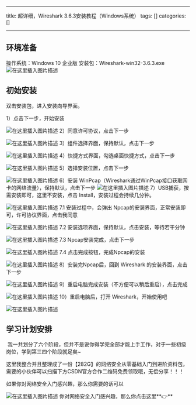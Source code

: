 
--- 
title:  超详细，Wireshark 3.6.3安装教程（Windows系统） 
tags: []
categories: [] 

---
## 环境准备

操作系统：Windows 10 企业版 安装包：Wireshark-win32-3.6.3.exe <img src="https://img-blog.csdnimg.cn/140d12fd938f46508756fdca69d8e7b7.png#" alt="在这里插入图片描述">

## 初始安装

双击安装包，进入安装向导界面。

1）点击下一步，开始安装

<img src="https://img-blog.csdnimg.cn/62a0294df5d1450ba80556d9ae569c19.png?x-oss-process=image/watermark,type_d3F5LXplbmhlaQ,shadow_50,text_Q1NETiBA5aOr5Yir5LiJ5peld3l4,size_14,color_FFFFFF,t_70,g_se,x_16#pic_center" alt="在这里插入图片描述"> 2）同意许可协议，点击下一步

<img src="https://img-blog.csdnimg.cn/393cf67d596f4600b6c09403f981c6cb.png?x-oss-process=image/watermark,type_d3F5LXplbmhlaQ,shadow_50,text_Q1NETiBA5aOr5Yir5LiJ5peld3l4,size_14,color_FFFFFF,t_70,g_se,x_16#pic_center" alt="在这里插入图片描述"> 3）组件选择界面，保持默认，点击下一步

<img src="https://img-blog.csdnimg.cn/e4c754a724804500828834acba272e24.png?x-oss-process=image/watermark,type_d3F5LXplbmhlaQ,shadow_50,text_Q1NETiBA5aOr5Yir5LiJ5peld3l4,size_14,color_FFFFFF,t_70,g_se,x_16#pic_center" alt="在这里插入图片描述"> 4）快捷方式界面，勾选桌面快捷方式，点击下一步

<img src="https://img-blog.csdnimg.cn/11fd7e93ac354e54af87cde2b7559247.png?x-oss-process=image/watermark,type_d3F5LXplbmhlaQ,shadow_50,text_Q1NETiBA5aOr5Yir5LiJ5peld3l4,size_14,color_FFFFFF,t_70,g_se,x_16#pic_center" alt="在这里插入图片描述"> 5）选择安装位置，点击下一步

<img src="https://img-blog.csdnimg.cn/03c7ef44280d4323892b6c5cfb394440.png?x-oss-process=image/watermark,type_d3F5LXplbmhlaQ,shadow_50,text_Q1NETiBA5aOr5Yir5LiJ5peld3l4,size_14,color_FFFFFF,t_70,g_se,x_16#pic_center" alt="在这里插入图片描述"> 6）安装 WinPcap（Wireshark通过WinPcap接口获取网卡的网络流量），保持默认，点击下一步 <img src="https://img-blog.csdnimg.cn/f97bfde8241e4758bf44b6495516dfa1.png?x-oss-process=image/watermark,type_d3F5LXplbmhlaQ,shadow_50,text_Q1NETiBA5aOr5Yir5LiJ5peld3l4,size_14,color_FFFFFF,t_70,g_se,x_16#pic_center" alt="在这里插入图片描述"> 7）USB捕获，按需安装即可，这里不安装，点击 Install，安装过程会持续几分钟。

<img src="https://img-blog.csdnimg.cn/8547383d86ce4523acf4e19b50e1af66.png?x-oss-process=image/watermark,type_d3F5LXplbmhlaQ,shadow_50,text_Q1NETiBA5aOr5Yir5LiJ5peld3l4,size_14,color_FFFFFF,t_70,g_se,x_16#pic_center" alt="在这里插入图片描述"> 7.1 安装过程中，会弹出 Npcap的安装界面，正常安装即可，许可协议界面，点击我同意

<img src="https://img-blog.csdnimg.cn/69361570b03c4adeaa0e99e922d8ea12.png?x-oss-process=image/watermark,type_d3F5LXplbmhlaQ,shadow_50,text_Q1NETiBA5aOr5Yir5LiJ5peld3l4,size_14,color_FFFFFF,t_70,g_se,x_16#pic_center" alt="在这里插入图片描述"> 7.2 安装选项界面，保持默认，点击安装，等待若干分钟

<img src="https://img-blog.csdnimg.cn/07371ae6ccf44979b2d163bcc37728b9.png?x-oss-process=image/watermark,type_d3F5LXplbmhlaQ,shadow_50,text_Q1NETiBA5aOr5Yir5LiJ5peld3l4,size_14,color_FFFFFF,t_70,g_se,x_16#pic_center" alt="在这里插入图片描述"> 7.3 Npcap安装完成，点击下一步

<img src="https://img-blog.csdnimg.cn/2cc54c34c06a463db4389ce16cfc9a99.png?x-oss-process=image/watermark,type_d3F5LXplbmhlaQ,shadow_50,text_Q1NETiBA5aOr5Yir5LiJ5peld3l4,size_14,color_FFFFFF,t_70,g_se,x_16#pic_center" alt="在这里插入图片描述"> 7.4 点击完成按钮，完成Npcap的安装

<img src="https://img-blog.csdnimg.cn/9c04360f6c904702879406f2a13b957c.png?x-oss-process=image/watermark,type_d3F5LXplbmhlaQ,shadow_50,text_Q1NETiBA5aOr5Yir5LiJ5peld3l4,size_14,color_FFFFFF,t_70,g_se,x_16#pic_center" alt="在这里插入图片描述"> 8）安装完Npcap后，回到 Wireshark 的安装界面，点击下一步

<img src="https://img-blog.csdnimg.cn/8e5653b43651436da99c358b5f4818c0.png?x-oss-process=image/watermark,type_d3F5LXplbmhlaQ,shadow_50,text_Q1NETiBA5aOr5Yir5LiJ5peld3l4,size_14,color_FFFFFF,t_70,g_se,x_16#pic_center" alt="在这里插入图片描述"> 9）重启电脑完成安装（不方便可以稍后重启），点击完成

<img src="https://img-blog.csdnimg.cn/7aa1f2cdd004436bab3d9986ff203af6.png?x-oss-process=image/watermark,type_d3F5LXplbmhlaQ,shadow_50,text_Q1NETiBA5aOr5Yir5LiJ5peld3l4,size_14,color_FFFFFF,t_70,g_se,x_16#pic_center" alt="在这里插入图片描述"> 10）重启电脑后，打开 Wireshark，开始使用吧

<img src="https://img-blog.csdnimg.cn/930b4f61dbc944bb91e164c205c6dd7b.png?x-oss-process=image/watermark,type_d3F5LXplbmhlaQ,shadow_50,text_Q1NETiBA5aOr5Yir5LiJ5peld3l4,size_20,color_FFFFFF,t_70,g_se,x_16#pic_center" alt="在这里插入图片描述">

## 学习计划安排

<img src="https://img-blog.csdnimg.cn/8bb5de58644d4dbc8bf419bd78b38454.png" alt=""> 我一共划分了六个阶段，但并不是说你得学完全部才能上手工作，对于一些初级岗位，学到第三四个阶段就足矣~

这里我整合并且整理成了一份【282G】的网络安全从零基础入门到进阶资料包，需要的小伙伴可以扫描下方CSDN官方合作二维码免费领取哦，无偿分享！！！

如果你对网络安全入门感兴趣，那么你需要的话可以

<img src="https://img-blog.csdnimg.cn/img_convert/16c400294b6fda8f01400f24f1f12b0c.png" alt="在这里插入图片描述"> 你对网络安全入门感兴趣，那么你点击这里**👉**
